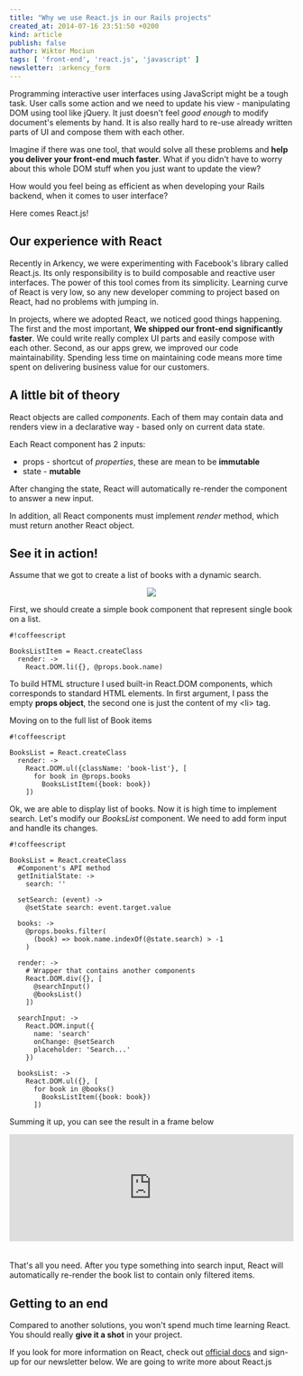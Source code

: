 ```yaml
---
title: "Why we use React.js in our Rails projects"
created_at: 2014-07-16 23:51:50 +0200
kind: article
publish: false
author: Wiktor Mociun
tags: [ 'front-end', 'react.js', 'javascript' ]
newsletter: :arkency_form
---
```


Programming interactive user interfaces using JavaScript might be a tough task. User calls some action and we need to update his view - manipulating DOM using tool like jQuery. It just doesn't feel *good enough* to modify document's elements by hand. It is also really hard to re-use already written parts of UI and compose them with each other.

Imagine if there was one tool, that would solve all these problems and **help you deliver your front-end much faster**. What if you didn't have to worry about this whole DOM stuff when you just want to update the view? 

How would you feel being as efficient as when developing your Rails backend, when it comes to user interface?

Here comes React.js!

<!-- more -->

## Our experience with React
Recently in Arkency, we were experimenting with Facebook's library called React.js. Its only responsibility is to build composable and reactive user interfaces. The power of this tool comes from its simplicity. Learning curve of React is very low, so any new developer comming to project based on React, had no problems with jumping in.

In projects, where we adopted React, we noticed good things happening. 
The first and the most important, **We shipped our front-end significantly faster**. We could write really complex UI parts and easily compose with each other. 
Second, as our apps grew, we improved our code maintainability. Spending less time on maintaining code means more time spent on delivering business value for our customers.  

## A little bit of theory
React objects are called *components*. Each of them may contain data and renders view in a declarative way - based only on current data state.

Each React component has 2 inputs:

 * props - shortcut of *properties*, these are mean to be **immutable**
 * state - **mutable**

After changing the state, React will automatically re-render the component to answer a new input.

In addition, all React components must implement *render* method, which must return another React object.

## See it in action!
Assume that we got to create a list of books with a dynamic search.

<p>
  <figure align="center">
    <img src="/assets/images/react/box.png">
  </figure>
</p>

First, we should create a simple book component that represent single book on a list.

```
#!coffeescript

BooksListItem = React.createClass
  render: ->
    React.DOM.li({}, @props.book.name)
```

To build HTML structure I used built-in React.DOM components, which corresponds to standard HTML elements. In first argument, I pass the empty **props object**, the second one is just the content of my &lt;li&gt; tag.

Moving on to the full list of Book items


```
#!coffeescript

BooksList = React.createClass
  render: ->
    React.DOM.ul({className: 'book-list'}, [
      for book in @props.books
        BooksListItem({book: book})
    ])
```

Ok, we are able to display list of books. Now it is high time to implement search. Let's modify our *BooksList* component. We need to add form input and handle its changes.

```
#!coffeescript

BooksList = React.createClass
  #Component's API method
  getInitialState: -> 
    search: ''

  setSearch: (event) ->
    @setState search: event.target.value  

  books: ->
    @props.books.filter( 
      (book) => book.name.indexOf(@state.search) > -1
    )

  render: ->
    # Wrapper that contains another components
    React.DOM.div({}, [
      @searchInput()
      @booksList()    
    ])

  searchInput: ->
    React.DOM.input({
      name: 'search'
      onChange: @setSearch
      placeholder: 'Search...'
    })
    
  booksList: ->
    React.DOM.ul({}, [
      for book in @books()
        BooksListItem({book: book})
      ])
```

Summing it up, you can see the result in a frame below

<iframe style="margin-bottom: 20px;" width="100%" height="190" src="http://jsfiddle.net/E62BD/embedded/result,js,html" frameborder="0"></iframe>

That's all you need. After you type something into search input, React will automatically re-render the book list to contain only filtered items. 

## Getting to an end

Compared to another solutions, you won't spend much time learning React. You should really **give it a shot** in your project. 

If you look for more information on React, check out [official docs](http://facebook.github.io/react/docs/getting-started.html) and sign-up for our newsletter below. We are going to write more about React.js

